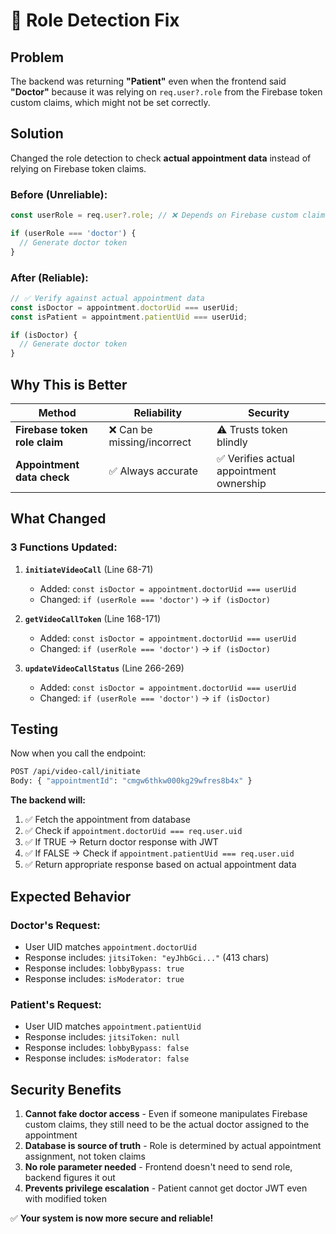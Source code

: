 # 🔧 Role Detection Fix

## Problem
The backend was returning **"Patient"** even when the frontend said **"Doctor"** because it was relying on `req.user?.role` from the Firebase token custom claims, which might not be set correctly.

## Solution
Changed the role detection to check **actual appointment data** instead of relying on Firebase token claims.

### Before (Unreliable):
```typescript
const userRole = req.user?.role; // ❌ Depends on Firebase custom claims

if (userRole === 'doctor') {
  // Generate doctor token
}
```

### After (Reliable):
```typescript
// ✅ Verify against actual appointment data
const isDoctor = appointment.doctorUid === userUid;
const isPatient = appointment.patientUid === userUid;

if (isDoctor) {
  // Generate doctor token
}
```

## Why This is Better

| Method | Reliability | Security |
|--------|------------|----------|
| **Firebase token role claim** | ❌ Can be missing/incorrect | ⚠️ Trusts token blindly |
| **Appointment data check** | ✅ Always accurate | ✅ Verifies actual appointment ownership |

## What Changed

### 3 Functions Updated:

1. **`initiateVideoCall`** (Line 68-71)
   - Added: `const isDoctor = appointment.doctorUid === userUid`
   - Changed: `if (userRole === 'doctor')` → `if (isDoctor)`

2. **`getVideoCallToken`** (Line 168-171)
   - Added: `const isDoctor = appointment.doctorUid === userUid`
   - Changed: `if (userRole === 'doctor')` → `if (isDoctor)`

3. **`updateVideoCallStatus`** (Line 266-269)
   - Added: `const isDoctor = appointment.doctorUid === userUid`
   - Changed: `if (userRole === 'doctor')` → `if (isDoctor)`

## Testing

Now when you call the endpoint:
```bash
POST /api/video-call/initiate
Body: { "appointmentId": "cmgw6thkw000kg29wfres8b4x" }
```

**The backend will:**
1. ✅ Fetch the appointment from database
2. ✅ Check if `appointment.doctorUid === req.user.uid`
3. ✅ If TRUE → Return doctor response with JWT
4. ✅ If FALSE → Check if `appointment.patientUid === req.user.uid`
5. ✅ Return appropriate response based on actual appointment data

## Expected Behavior

### Doctor's Request:
- User UID matches `appointment.doctorUid`
- Response includes: `jitsiToken: "eyJhbGci..."` (413 chars)
- Response includes: `lobbyBypass: true`
- Response includes: `isModerator: true`

### Patient's Request:
- User UID matches `appointment.patientUid`
- Response includes: `jitsiToken: null`
- Response includes: `lobbyBypass: false`
- Response includes: `isModerator: false`

## Security Benefits

1. **Cannot fake doctor access** - Even if someone manipulates Firebase custom claims, they still need to be the actual doctor assigned to the appointment
2. **Database is source of truth** - Role is determined by actual appointment assignment, not token claims
3. **No role parameter needed** - Frontend doesn't need to send role, backend figures it out
4. **Prevents privilege escalation** - Patient cannot get doctor JWT even with modified token

✅ **Your system is now more secure and reliable!**
